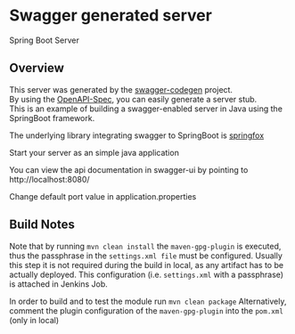 # Swagger generated server

Spring Boot Server 


## Overview  
This server was generated by the [swagger-codegen](https://github.com/swagger-api/swagger-codegen) project.  
By using the [OpenAPI-Spec](https://github.com/swagger-api/swagger-core), you can easily generate a server stub.  
This is an example of building a swagger-enabled server in Java using the SpringBoot framework.  

The underlying library integrating swagger to SpringBoot is [springfox](https://github.com/springfox/springfox)  

Start your server as an simple java application  

You can view the api documentation in swagger-ui by pointing to  
http://localhost:8080/  

Change default port value in application.properties

## Build Notes

Note that by running `mvn clean install` the `maven-gpg-plugin` is executed, thus 
the passphrase in the `settings.xml file` must be configured. Usually this step
it is not required during the build in local, as any artifact has to be actually 
deployed. This configuration (i.e. `settings.xml` with a passphrase) is attached
in Jenkins Job.

In order to build and to test the module run `mvn clean package`
Alternatively, comment the plugin configuration of the `maven-gpg-plugin` into
the `pom.xml` (only in local)
